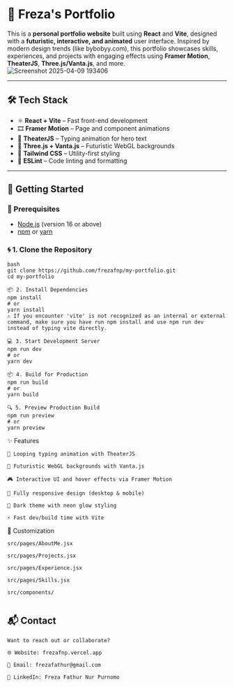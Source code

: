 # 🚀 Freza's Portfolio

This is a **personal portfolio website** built using **React** and **Vite**, designed with a **futuristic, interactive, and animated** user interface. Inspired by modern design trends (like bybobyy.com), this portfolio showcases skills, experiences, and projects with engaging effects using **Framer Motion**, **TheaterJS**, **Three.js/Vanta.js**, and more.
![Screenshot 2025-04-09 193406](https://github.com/user-attachments/assets/d68bd257-4e69-4afb-858d-64d3a71d9e5f)

---

## 🛠 Tech Stack

- ⚛️ **React + Vite** – Fast front-end development
- 🎞 **Framer Motion** – Page and component animations
- 🎹 **TheaterJS** – Typing animation for hero text
- 🌌 **Three.js + Vanta.js** – Futuristic WebGL backgrounds
- 💨 **Tailwind CSS** – Utility-first styling
- 🧹 **ESLint** – Code linting and formatting
---

## 🚀 Getting Started

### 🔧 Prerequisites

- [Node.js](https://nodejs.org/) (version 16 or above)
- [npm](https://www.npmjs.com/) or [yarn](https://yarnpkg.com/)

### 🌀 1. Clone the Repository

```
bash
git clone https://github.com/frezafnp/my-portfolio.git
cd my-portfolio

📦 2. Install Dependencies
npm install
# or
yarn install
⚠️ If you encounter 'vite' is not recognized as an internal or external command, make sure you have run npm install and use npm run dev instead of typing vite directly.

💻 3. Start Development Server
npm run dev
# or
yarn dev

📦 4. Build for Production
npm run build
# or
yarn build

🔍 5. Preview Production Build
npm run preview
# or
yarn preview
```

✨ Features
```
🔁 Looping typing animation with TheaterJS

🎇 Futuristic WebGL backgrounds with Vanta.js

🎮 Interactive UI and hover effects via Framer Motion

📱 Fully responsive design (desktop & mobile)

🌙 Dark theme with neon glow styling

⚡ Fast dev/build time with Vite
```


🔧 Customization
```
src/pages/AboutMe.jsx

src/pages/Projects.jsx

src/pages/Experience.jsx

src/pages/Skills.jsx

src/components/


```
## 📬 Contact
```
Want to reach out or collaborate?

🌐 Website: frezafnp.vercel.app

📧 Email: frezafathur@gmail.com

💼 LinkedIn: Freza Fathur Nur Purnomo
```


